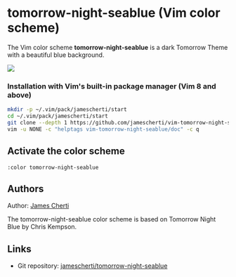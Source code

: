 # tomorrow-night-seablue (Vim color scheme)

The Vim color scheme **tomorrow-night-seablue** is a dark Tomorrow Theme with a beautiful blue background.

![](https://raw.githubusercontent.com/jamescherti/vim-tomorrow-night-seablue/master/.screenshot.png)

### Installation with Vim's built-in package manager (Vim 8 and above)

```bash
mkdir -p ~/.vim/pack/jamescherti/start
cd ~/.vim/pack/jamescherti/start
git clone --depth 1 https://github.com/jamescherti/vim-tomorrow-night-seablue
vim -u NONE -c "helptags vim-tomorrow-night-seablue/doc" -c q
```

## Activate the color scheme

```viml
:color tomorrow-night-seablue
```

## Authors

Author: [James Cherti](https://www.jamescherti.com/)

The tomorrow-night-seablue color scheme is based on Tomorrow Night Blue by Chris Kempson.

## Links
- Git repository: [jamescherti/tomorrow-night-seablue](https://github.com/jamescherti/vim-tomorrow-night-seablue)
